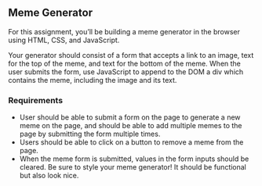 ## Meme Generator
For this assignment, you’ll be building a meme generator in the browser using HTML, CSS, and JavaScript.

Your generator should consist of a form that accepts a link to an image, text for the top of the meme, and text for the bottom of the meme. When the user submits the form, use JavaScript to append to the DOM a div which contains the meme, including the image and its text.

### Requirements

- User should be able to submit a form on the page to generate a new meme on the page, and should be able to add multiple memes to the page by submitting the form multiple times.
- Users should be able to click on a button to remove a meme from the page.
- When the meme form is submitted, values in the form inputs should be cleared.
Be sure to style your meme generator! It should be functional but also look nice.